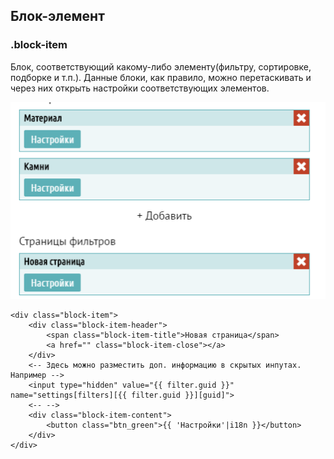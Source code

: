 ## Блок-элемент

### .block-item

Блок, соответствующий какому-либо элементу\(фильтру, сортировке, подборке и т.п.\). Данные блоки, как правило, можно перетаскивать и через них открыть настройки соответствующих элементов.

![](/assets/block-items.png)

```
<div class="block-item">
    <div class="block-item-header">
        <span class="block-item-title">Новая страница</span>
        <a href="" class="block-item-close"></a>
    </div>
    <-- Здесь можно разместить доп. информацию в скрытых инпутах. Например -->
    <input type="hidden" value="{{ filter.guid }}" name="settings[filters][{{ filter.guid }}][guid]">
    <-- -->
    <div class="block-item-content">
        <button class="btn_green">{{ 'Настройки'|i18n }}</button>
    </div>
</div>
```



